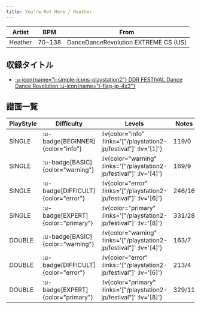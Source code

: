 ```yaml
---
title: You're Not Here / Heather
---
```


|Artist|BPM|From|
|------|---|----|
|Heather|70-138|DanceDanceRevolution EXTREME CS (US)|

## 収録タイトル

- [ :u-icon{name="i-simple-icons-playstation2"} DDR FESTIVAL Dance Dance Revolution :u-icon{name="i-flag-jp-4x3"} ](/playstation2-jp/festival)

## 譜面一覧

|PlayStyle|Difficulty|Levels|Notes|Movie|
|---------|----------|------|-----|-----|
|SINGLE| :u-badge[BEGINNER]{color="info"} | :lv{color="info" :links='["/playstation2-jp/festival"]' :lv='[1]'} |119/0||
|SINGLE| :u-badge[BASIC]{color="warning"} | :lv{color="warning" :links='["/playstation2-jp/festival"]' :lv='[4]'} |169/9||
|SINGLE| :u-badge[DIFFICULT]{color="error"} | :lv{color="error" :links='["/playstation2-jp/festival"]' :lv='[6]'} |246/16||
|SINGLE| :u-badge[EXPERT]{color="primary"} | :lv{color="primary" :links='["/playstation2-jp/festival"]' :lv='[8]'} |331/28||
|DOUBLE| :u-badge[BASIC]{color="warning"} | :lv{color="warning" :links='["/playstation2-jp/festival"]' :lv='[4]'} |163/7||
|DOUBLE| :u-badge[DIFFICULT]{color="error"} | :lv{color="error" :links='["/playstation2-jp/festival"]' :lv='[6]'} |213/4||
|DOUBLE| :u-badge[EXPERT]{color="primary"} | :lv{color="primary" :links='["/playstation2-jp/festival"]' :lv='[8]'} |329/11||
